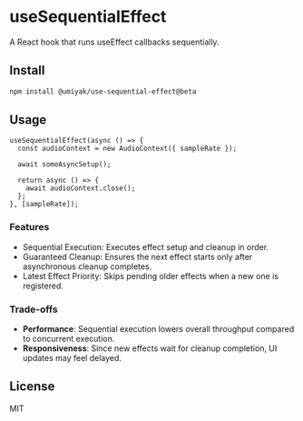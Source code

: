 # useSequentialEffect

A React hook that runs useEffect callbacks sequentially.

## Install

```bash
npm install @umiyak/use-sequential-effect@beta
```

## Usage

```tsx
useSequentialEffect(async () => {
  const audioContext = new AudioContext({ sampleRate });
  
  await someAsyncSetup();

  return async () => {
    await audioContext.close();
  };
}, [sampleRate]);
```

### Features

- Sequential Execution: Executes effect setup and cleanup in order.
- Guaranteed Cleanup: Ensures the next effect starts only after asynchronous cleanup completes.
- Latest Effect Priority: Skips pending older effects when a new one is registered.

### Trade-offs

- **Performance**: Sequential execution lowers overall throughput compared to concurrent execution.
- **Responsiveness**: Since new effects wait for cleanup completion, UI updates may feel delayed.

## License

MIT
